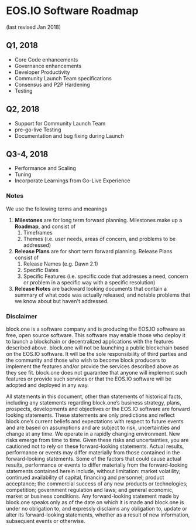 # EOS.IO Software Roadmap 
(last revised Jan 2018)
## Q1, 2018
- Core Code enhancements
- Governance enhancements
- Developer Productivity
- Community Launch Team specifications
- Consensus and P2P Hardening
- Testing

## Q2, 2018
- Support for Community Launch Team
- pre-go-live Testing
- Documentation and bug fixing during Launch 

## Q3-4, 2018 
- Performance and Scaling
- Tuning
- Incorporate Learnings from Go-Live Experience

### Notes
We use the following terms and meanings

1. **Milestones** are for long term forward planning. Milestones make up a **Roadmap**, and consist of 
   1. Timeframes
   2. Themes (i.e. user needs, areas of concern, and problems to be addressed)
2. **Release Plans** are for short term forward planning. Release Plans consist of 
   1. Release Names (e.g. Dawn 2.1)
   2. Specific Dates
   3. Specific Features (i.e. specific code that addresses a need, concern or problem in a specific way with a specific resolution)
3. **Release Notes** are backward looking documents that contain a summary of what code was actually released, and notable problems that we know about but haven't addressed.

### Disclaimer
block.one is a software company and is producing the EOS.IO software as free, open source software. This software may enable those who deploy it to launch a blockchain or decentralized applications with the features described above. block.one will not be launching a public blockchain based on the EOS.IO software. It will be the sole responsibility of third parties and the community and those who wish to become block producers to implement the features and/or provide the services described above as they see fit. block.one does not guarantee that anyone will implement such features or provide such services or that the EOS.IO software will be adopted and deployed in any way. 

All statements in this document, other than statements of historical facts, including any statements regarding block.one’s business strategy, plans, prospects, developments and objectives or the EOS.IO software are forward looking statements. These statements are only predictions and reflect block.one’s current beliefs and expectations with respect to future events and are based on assumptions and are subject to risk, uncertainties and change at any time. We operate in a rapidly changing environment. New risks emerge from time to time. Given these risks and uncertainties, you are cautioned not to rely on these forward-looking statements. Actual results, performance or events may differ materially from those contained in the forward-looking statements. Some of the factors that could cause actual results, performance or events to differ materially from the forward-looking statements contained herein include, without limitation: market volatility; continued availability of capital, financing and personnel; product acceptance; the commercial success of any new products or technologies; competition; government regulation and laws; and general economic, market or business conditions. Any forward-looking statement made by block.one speaks only as of the date on which it is made and block.one is under no obligation to, and expressly disclaims any obligation to, update or alter its forward-looking statements, whether as a result of new information, subsequent events or otherwise.
 

